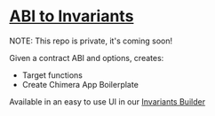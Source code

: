 # <a href="https://github.com/Recon-Fuzz/abi-to-invariants" target="_blank" rel="noopener noreferrer">ABI to Invariants</a>

NOTE: This repo is private, it's coming soon!

Given a contract ABI and options, creates:
- Target functions
- Create Chimera App Boilerplate

Available in an easy to use UI in our [Invariants Builder](../tools/builder.md)